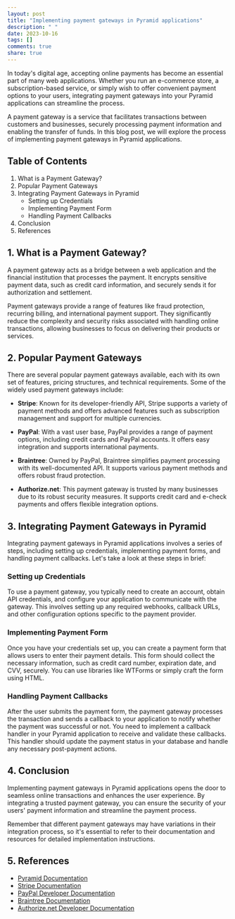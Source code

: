```yaml
---
layout: post
title: "Implementing payment gateways in Pyramid applications"
description: " "
date: 2023-10-16
tags: []
comments: true
share: true
---
```


In today's digital age, accepting online payments has become an essential part of many web applications. Whether you run an e-commerce store, a subscription-based service, or simply wish to offer convenient payment options to your users, integrating payment gateways into your Pyramid applications can streamline the process.

A payment gateway is a service that facilitates transactions between customers and businesses, securely processing payment information and enabling the transfer of funds. In this blog post, we will explore the process of implementing payment gateways in Pyramid applications.

## Table of Contents
1. What is a Payment Gateway?
2. Popular Payment Gateways
3. Integrating Payment Gateways in Pyramid
    - Setting up Credentials
    - Implementing Payment Form
    - Handling Payment Callbacks
4. Conclusion
5. References

## 1. What is a Payment Gateway?

A payment gateway acts as a bridge between a web application and the financial institution that processes the payment. It encrypts sensitive payment data, such as credit card information, and securely sends it for authorization and settlement.

Payment gateways provide a range of features like fraud protection, recurring billing, and international payment support. They significantly reduce the complexity and security risks associated with handling online transactions, allowing businesses to focus on delivering their products or services.

## 2. Popular Payment Gateways

There are several popular payment gateways available, each with its own set of features, pricing structures, and technical requirements. Some of the widely used payment gateways include:

- **Stripe**: Known for its developer-friendly API, Stripe supports a variety of payment methods and offers advanced features such as subscription management and support for multiple currencies.

- **PayPal**: With a vast user base, PayPal provides a range of payment options, including credit cards and PayPal accounts. It offers easy integration and supports international payments.

- **Braintree**: Owned by PayPal, Braintree simplifies payment processing with its well-documented API. It supports various payment methods and offers robust fraud protection.

- **Authorize.net**: This payment gateway is trusted by many businesses due to its robust security measures. It supports credit card and e-check payments and offers flexible integration options.

## 3. Integrating Payment Gateways in Pyramid

Integrating payment gateways in Pyramid applications involves a series of steps, including setting up credentials, implementing payment forms, and handling payment callbacks. Let's take a look at these steps in brief:

### Setting up Credentials

To use a payment gateway, you typically need to create an account, obtain API credentials, and configure your application to communicate with the gateway. This involves setting up any required webhooks, callback URLs, and other configuration options specific to the payment provider.

### Implementing Payment Form

Once you have your credentials set up, you can create a payment form that allows users to enter their payment details. This form should collect the necessary information, such as credit card number, expiration date, and CVV, securely. You can use libraries like WTForms or simply craft the form using HTML.

### Handling Payment Callbacks

After the user submits the payment form, the payment gateway processes the transaction and sends a callback to your application to notify whether the payment was successful or not. You need to implement a callback handler in your Pyramid application to receive and validate these callbacks. This handler should update the payment status in your database and handle any necessary post-payment actions.

## 4. Conclusion

Implementing payment gateways in Pyramid applications opens the door to seamless online transactions and enhances the user experience. By integrating a trusted payment gateway, you can ensure the security of your users' payment information and streamline the payment process.

Remember that different payment gateways may have variations in their integration process, so it's essential to refer to their documentation and resources for detailed implementation instructions.

## 5. References

- [Pyramid Documentation](https://docs.pylonsproject.org/projects/pyramid/en/latest/)
- [Stripe Documentation](https://stripe.com/docs)
- [PayPal Developer Documentation](https://developer.paypal.com/docs)
- [Braintree Documentation](https://developers.braintreepayments.com/)
- [Authorize.net Developer Documentation](https://developer.authorize.net/)